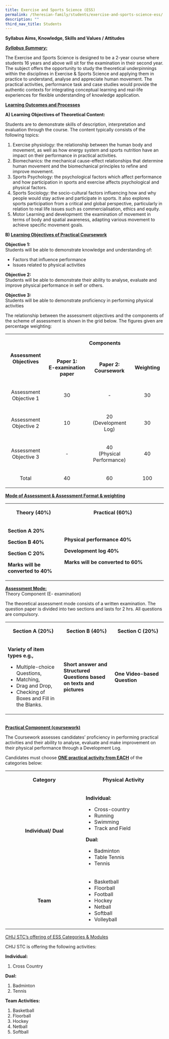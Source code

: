 ```yaml
---
title: Exercise and Sports Science (ESS)
permalink: /theresian-family/students/exercise-and-sports-science-ess/
description: ""
third_nav_title: Students
---
```

<p><strong>Syllabus Aims, Knowledge, Skills and Values / Attitudes</strong></p>
<p><strong><em><u>Syllabus Summary:</u></em></strong></p>
<p>The Exercise and Sports Science is designed to be a 2-year course where students 16 years and above will sit for the examination in their second year. The subject offers&nbsp;the opportunity to study the theoretical underpinnings within the disciplines in Exercise &amp; Sports Science and applying them in practice to understand, analyse and appreciate human movement. The practical activities, performance task and case studies would provide the authentic contexts for integrating conceptual learning and real-life experiences for flexible understanding of knowledge application.</p>
<p><strong><u>Learning Outcomes and Processes</u></strong></p>
<p><strong>A)&nbsp;Learning Objectives of Theoretical Content:</strong></p>
<p>Students are to demonstrate skills of description, interpretation and evaluation through the course. The content typically consists of the following topics:</p>
<ol>
<li>Exercise physiology: the relationship between the human body and movement, as well as how energy system and sports nutrition have an impact on their performance in practical activities.</li>
<li>Biomechanics: the mechanical cause-effect relationships that determine human movement and the biomechanical principles to refine and improve movement.</li>
<li>Sports Psychology: the psychological factors which affect performance and how participation in sports and exercise affects psychological and physical factors.</li>
<li>Sports Sociology: the socio-cultural factors influencing how and why people would stay active and participate in sports. It also explores sports participation from a critical and global perspective, particularly in relation to real life issues such as commercialisation, ethics and equity.</li>
<li>Motor Learning and development: the examination of movement in terms of body and spatial awareness, adapting various movement to achieve specific movement goals.</li>
</ol>
<p><strong>B) <u>Learning Objectives of Practical Coursework</u></strong></p>
<p><strong>Objective 1:<br /></strong>Students will be able to demonstrate knowledge and understanding of:&nbsp;</p>
<ul>
<li>Factors that influence performance&nbsp;</li>
<li>Issues related to physical activities</li>
</ul>
<p><strong>Objective 2:<br /></strong>Students will be able to demonstrate their ability to analyse, evaluate and improve physical performance in self or others.</p>
<p><strong>Objective 3:<br /></strong>Students will be able to demonstrate proficiency in performing physical activities</p>
<p>The relationship between the assessment objectives and the components of the scheme of assessment is shown in the grid below. The figures given are percentage weighting:</p>
<table width="0">
<tbody>
<tr>
<td style="text-align: center;" rowspan="2" width="162">
<p><strong>Assessment Objectives</strong></p>
</td>
<td style="text-align: center;" colspan="3" width="461">
<p><strong>Components</strong></p>
</td>
</tr>
<tr>
<td style="text-align: center;" width="184">
<p><strong>Paper 1:</strong><br /><strong>E-examination paper</strong></p>
</td>
<td style="text-align: center;" width="163">
<p><strong>Paper 2:</strong><br /><strong>Coursework</strong></p>
</td>
<td style="text-align: center;" width="114">
<p><strong>Weighting</strong></p>
</td>
</tr>
<tr>
<td style="text-align: center;" width="162">
<p>Assessment Objective 1</p>
</td>
<td style="text-align: center;" width="184">
<p>30</p>
</td>
<td style="text-align: center;" width="163">
<p>-</p>
</td>
<td style="text-align: center;" width="114">
<p>30</p>
</td>
</tr>
<tr>
<td style="text-align: center;" width="162">
<p>Assessment Objective 2</p>
</td>
<td style="text-align: center;" width="184">
<p>10</p>
</td>
<td style="text-align: center;" width="163">
<p>20<br />(Development Log)</p>
</td>
<td style="text-align: center;" width="114">
<p>30</p>
</td>
</tr>
<tr>
<td style="text-align: center;" width="162">
<p>Assessment Objective 3</p>
</td>
<td style="text-align: center;" width="184">
<p>-</p>
</td>
<td style="text-align: center;" width="163">
<p>40<br />(Physical Performance)</p>
</td>
<td style="text-align: center;" width="114">
<p>40</p>
</td>
</tr>
<tr>
<td style="text-align: center;" width="162">
<p>Total</p>
</td>
<td style="text-align: center;" width="184">
<p>40</p>
</td>
<td style="text-align: center;" width="163">
<p>60</p>
</td>
<td style="text-align: center;" width="114">
<p>100</p>
</td>
</tr>
</tbody>
</table>
<p><strong><u>Mode of Assessment &amp; Assessment Format &amp; weighting</u></strong></p>
<table width="0">
<tbody>
<tr>
<td style="text-align: center;" width="208">
<p><strong>Theory (40%)</strong></p>
</td>
<td style="text-align: center;" width="416">
<p><strong>Practical (60%)</strong></p>
</td>
</tr>
<tr>
<td width="208">
<p><strong>Section A 20%</strong></p>
<p><strong>Section B 40%</strong></p>
<p><strong>Section C 20%</strong></p>
<p><strong>Marks will be converted to 40%</strong></p>
</td>
<td width="416">
<p><strong>Physical performance 40%</strong></p>
<p><strong>Development log 40%</strong></p>
<p><strong>Marks will be converted to 60%</strong></p>
</td>
</tr>
</tbody>
</table>
<p><strong><u>Assessment Mode:<br /></u></strong>Theory Component (E- examination)</p>
<p>The theoretical assessment mode consists of a written examination. The question paper is divided into two sections and lasts for 2 hrs. All questions are compulsory.</p>
<table width="0">
<tbody>
<tr>
<td style="text-align: center;" width="208">
<p><strong>Section A (20%)</strong></p>
</td>
<td style="text-align: center;" width="200">
<p><strong>Section B (40%)</strong></p>
</td>
<td style="text-align: center;" width="215">
<p><strong>Section C (20%)</strong></p>
</td>
</tr>
<tr>
<td width="208">
<p><strong>Variety of item types e.g.,</strong></p>
<ul>
<li>Multiple-choice Questions,</li>
<li>Matching,</li>
<li>Drag and Drop,</li>
<li>Checking of Boxes and Fill in the Blanks.</li>
</ul>
</td>
<td width="200">
<p><strong>Short answer and Structured Questions based on texts and pictures</strong></p>
</td>
<td width="215">
<p><strong>One Video-based Question</strong></p>
</td>
</tr>
</tbody>
</table>
<p><strong><br /><u>Practical Component (coursework)</u></strong></p>
<p>The Coursework assesses candidates&rsquo; proficiency in performing practical activities and their ability to analyse, evaluate and make improvement on their physical performance through a Development Log.</p>
<p>Candidates must choose&nbsp;<strong><u>ONE practical activity from EACH</u></strong>&nbsp;of the categories below:</p>
<table width="0">
<tbody>
<tr>
<td style="text-align: center;" width="303">
<p><strong>Category</strong></p>
</td>
<td style="text-align: center;" width="301">
<p><strong>Physical Activity</strong></p>
</td>
</tr>
<tr>
<td style="text-align: center;" width="303">
<p><strong>Individual/ Dual</strong></p>
</td>
<td width="301">
<p><strong>Individual:</strong></p>
<ul>
<li>Cross-country</li>
<li>Running&nbsp;</li>
<li>Swimming&nbsp;</li>
<li>Track and Field</li>
</ul>
<p><strong>Dual:</strong></p>
<ul>
<li>Badminton&nbsp;</li>
<li>Table Tennis&nbsp;</li>
<li>Tennis</li>
</ul>
</td>
</tr>
<tr>
<td style="text-align: center;" width="303">
<p><strong>Team</strong></p>
</td>
<td width="301">
<ul>
<li>Basketball&nbsp;</li>
<li>Floorball&nbsp;</li>
<li>Football&nbsp;</li>
<li>Hockey&nbsp;</li>
<li>Netball&nbsp;</li>
<li>Softball&nbsp;</li>
<li>Volleyball</li>
</ul>
</td>
</tr>
</tbody>
</table>
<p><span style="text-decoration: underline;">CHIJ STC&rsquo;s offering of ESS Categories &amp; Modules</span></p>
<p>CHIJ STC is offering the following activities:</p>
<p><strong>Individual:</strong></p>
<ol>
<li>Cross Country</li>
</ol>
<p><strong>Dual:</strong></p>
<ol>
<li>Badminton</li>
<li>Tennis</li>
</ol>
<p><strong>Team Activities:</strong></p>
<ol>
<li>Basketball</li>
<li>Floorball</li>
<li>Hockey</li>
<li>Netball</li>
<li>Softball</li>
</ol>